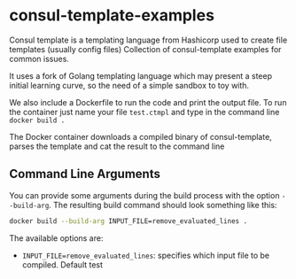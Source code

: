 # consul-template-examples
Consul template is a templating language from Hashicorp used to create file templates (usually config files) Collection of consul-template examples for common issues.

It uses a fork of Golang templating language which may present a steep initial learning curve, so the need of a simple sandbox to toy with.

We also include a Dockerfile to run the code and print the output file. To run the container just name your file `test.ctmpl` and type in the command line 
```docker build .```

The Docker container downloads a compiled binary of consul-template, parses the template and cat the result to the command line

## Command Line Arguments
You can provide some arguments during the build process with the option `--build-arg`.
The resulting build command should look something like this:
```sh
docker build --build-arg INPUT_FILE=remove_evaluated_lines .
```

The available options are:

- `INPUT_FILE=remove_evaluated_lines`: specifies which input file to be compiled. Default test
